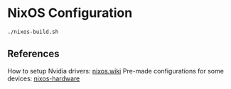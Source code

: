 # NixOS Configuration

```bash
./nixos-build.sh
```

## References

How to setup Nvidia drivers: [nixos.wiki](https://nixos.wiki/wiki/Nvidia)
Pre-made configurations for some devices: [nixos-hardware](https://github.com/NixOS/nixos-hardware)

